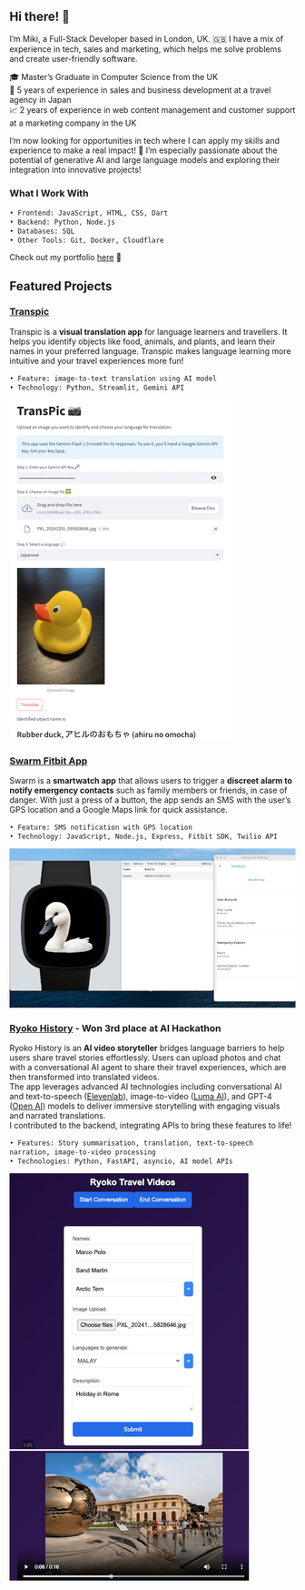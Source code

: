 ## Hi there! 👋

I’m Miki, a Full-Stack Developer based in London, UK. 🇬🇧 
I have a mix of experience in tech, sales and marketing, which helps me solve problems and create user-friendly software.

🎓 Master’s Graduate in Computer Science from the UK
<br>
🧳 5 years of experience in sales and business development at a travel agency in Japan
<br>
📈 2 years of experience in web content management and customer support at a marketing company in the UK

I’m now looking for opportunities in tech where I can apply my skills and experience to make a real impact! 💪 I’m especially passionate about the potential of generative AI and large language models and exploring their integration into innovative projects! 

### What I Work With

	• Frontend: JavaScript, HTML, CSS, Dart
	• Backend: Python, Node.js
	• Databases: SQL
	• Other Tools: Git, Docker, Cloudflare

Check out my portfolio [here](https://mikistation.com/) 👀

## Featured Projects

### [Transpic](https://transpic.streamlit.app/)
Transpic is a **visual translation app** for language learners and travellers. It helps you identify objects like food, animals, and plants, and learn their names in your preferred language. Transpic makes language learning more intuitive and your travel experiences more fun!

    • Feature: image-to-text translation using AI model
    • Technology: Python, Streamlit, Gemini API

![Transpic](transpic1.png) ![Transpic](transpic2.png)

### [Swarm Fitbit App](https://github.com/3miki/swarm-fitbit-alarm)
Swarm is a **smartwatch app** that allows users to trigger a **discreet alarm to notify emergency contacts** such as family members or friends, in case of danger. With just a press of a button, the app sends an SMS with the user’s GPS location and a Google Maps link for quick assistance.

    • Feature: SMS notification with GPS location
    • Technology: JavaScript, Node.js, Express, Fitbit SDK, Twilio API

![Swarm](swarm.png)

### [Ryoko History](https://github.com/ben-xD/ryoko-history) - Won 3rd place at AI Hackathon
Ryoko History is an **AI video storyteller** bridges language barriers to help users share travel stories effortlessly. Users can upload photos and chat with a conversational AI agent to share their travel experiences, which are then transformed into translated videos. 
<br>
The app leverages advanced AI technologies including conversational AI and text-to-speech ([Elevenlab](https://elevenlabs.io/)), image-to-video ([Luma AI](https://lumalabs.ai/)), and GPT-4 ([Open AI](https://openai.com/)) models to deliver immersive storytelling with engaging visuals and narrated translations. 
<br>
I contributed to the backend, integrating APIs to bring these features to life!

	• Features: Story summarisation, translation, text-to-speech narration, image-to-video processing
	• Technologies: Python, FastAPI, asyncio, AI model APIs

![Ryoko History 1](ryoko1.png)![Ryoko History 2](ryoko2.png)